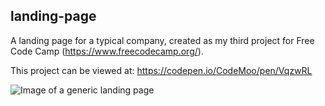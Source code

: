 ## landing-page

A landing page for a typical company, created as my third project for Free Code Camp (https://www.freecodecamp.org/).

This project can be viewed at: https://codepen.io/CodeMoo/pen/VqzwRL

![Image of a generic landing page](https://s3-us-west-2.amazonaws.com/i.cdpn.io/2630837.VqzwRL.0f1bd9da-645f-4dd9-9ce9-8222004d7be7.png)

